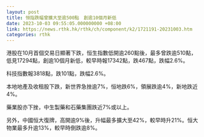 ```yaml
---
layout: post
title: 恒指跌幅曾擴大至逾500點　創逾10個月新低
date: 2023-10-03 09:55:05.000000000 +08:00
link: https://news.rthk.hk/rthk/ch/component/k2/1721191-20231003.htm
categories: rthk
---
```


港股在10月首個交易日顯著下跌，恒生指數低開逾260點後，最多曾跌逾510點，低見17294點，創逾10個月新低，較早時報17342點，跌467點，跌幅2.6%。

科技指數報3818點，跌101點，跌幅2.6%。

本地地產及收租股下跌，新世界急挫逾7%，恒地跌6%，領展跌逾4%，新地跌近4%。

藥業股亦下挫，中生製藥和石藥集團跌近7%或以上。

另外，中國恒大復牌，高開逾9%後，升幅最多擴大至42%，較早時升21%。恒大物業最多升逾13%，較早時倒跌逾8%。
